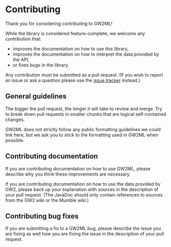 # Contributing

Thank you for considering contributing to GW2ML!

While the library is considered feature-complete, we welcome any contribution
that:
- improves the documentation on how to use this library,
- improves the documentation on how to interpret the data provided by the API,
- or fixes bugs in the library.

Any contribution must be submitted as a pull request. (If you wish to report an
issue or ask a question please use the [issue tracker](https://github.com/TheMrMilchmann/GW2ML/issues)
instead.)


## General guidelines

The bigger the pull request, the longer it will take to review and merge. Try to
break down pull requests in smaller chunks that are logical self-contained
changes.

GW2ML does not strictly follow any public formatting guidelines we could link
here, but we ask you to stick to the formatting used in GW2ML when possible.


## Contributing documentation

If you are contributing documentation on how to use GW2ML, please describe why
you think these improvements are necessary.

If you are contributing documentation on how to use the data provided by GW2,
please back up your explanation with sources in the description of your pull
request. (The JavaDoc should only contain references to sources from the GW2
wiki or the Mumble wiki.)


## Contributing bug fixes

If you are submitting a fix to a GW2ML bug, please describe the issue you are
fixing as well how you are fixing the issue in the description of your pull
request.